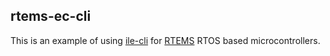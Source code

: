 ## rtems-ec-cli

This is an example of using [ile-cli] for [RTEMS] RTOS based microcontrollers.

[ile-cli]: https://github.com/maxpoliak/ile-cli
[RTEMS]: https://www.rtems.org/

